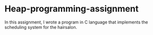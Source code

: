 # Heap-programming-assignment
In this assignment, I wrote a program in C language that implements the scheduling system for the hairsalon. 

